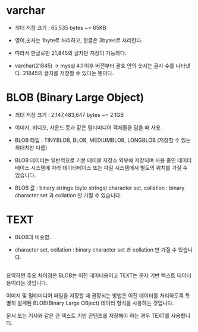 # varchar 

- 최대 저장 크기 : 65,535 bytes ~= 65KB

- 영어,숫자는 1byte로 처리하고, 한글은 3bytes로 처리한다.

- 따라서 한글로만 21,845의 글자만 저장이 가능하다. 

- varchar(21845) -> mysql 4.1 이후 버전부터 괄호 안의 숫자는 글자 수를 나타낸다. 21845의 글자를 저장할 수 있다는 뜻이다. 

# BLOB (Binary Large Object)

- 최대 저장 크기 : 2,147,483,647 bytes ~= 2.1GB

- 이미지, 비디오, 사운드 등과 같은 멀티미디어 객체들을 담을 때 사용.

- BLOB 타입 : TINYBLOB, BLOB, MEDIUMBLOB, LONGBLOB (저장할 수 있는 최대치만 다름)

- BLOB 데이터는 일반적으로 기본 테이블 저장소 외부에 저장되며 사용 중인 데이터베이스 시스템에 따라 데이터베이스 또는 파일 시스템에서 별도의 위치를 가질 수 있습니다.

- BLOB 값 : binary strings (byte strings) character set, collation : binary character set 과 collation 만 가질 수 있습니다.

# TEXT

- BLOB과 비슷함.

- character set, collation : binary character set 과 collation 만 가질 수 있습니다.

## 
요약하면 주요 차이점은 BLOB는 이진 데이터용이고 TEXT는 문자 기반 텍스트 데이터용이라는 것입니다.      

이미지 및 멀티미디어 파일을 저장할 때 권장되는 방법은 이진 데이터를 처리하도록 특별히 설계된 BLOB(Binary Large OBject) 데이터 형식을 사용하는 것입니다.     

문서 또는 기사와 같은 큰 텍스트 기반 콘텐츠를 저장해야 하는 경우 TEXT를 사용합니다.
